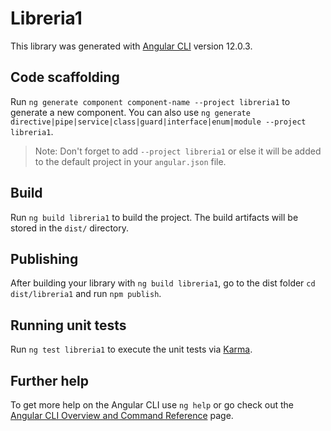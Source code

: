 # Libreria1

This library was generated with [Angular CLI](https://github.com/angular/angular-cli) version 12.0.3.

## Code scaffolding

Run `ng generate component component-name --project libreria1` to generate a new component. You can also use `ng generate directive|pipe|service|class|guard|interface|enum|module --project libreria1`.
> Note: Don't forget to add `--project libreria1` or else it will be added to the default project in your `angular.json` file. 

## Build

Run `ng build libreria1` to build the project. The build artifacts will be stored in the `dist/` directory.

## Publishing

After building your library with `ng build libreria1`, go to the dist folder `cd dist/libreria1` and run `npm publish`.

## Running unit tests

Run `ng test libreria1` to execute the unit tests via [Karma](https://karma-runner.github.io).

## Further help

To get more help on the Angular CLI use `ng help` or go check out the [Angular CLI Overview and Command Reference](https://angular.io/cli) page.
